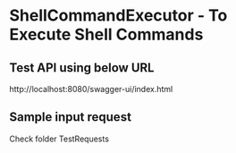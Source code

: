 # ShellCommandExecutor - To Execute Shell Commands

## Test API using below URL

http://localhost:8080/swagger-ui/index.html

## Sample input request

Check folder TestRequests
